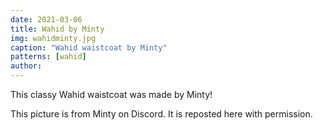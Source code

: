 ```yaml
---
date: 2021-03-06
title: Wahid by Minty
img: wahidminty.jpg
caption: "Wahid waistcoat by Minty"
patterns: [wahid]
author:
---
```


This classy Wahid waistcoat was made by Minty!

<Note>

This picture is from Minty on Discord. It is reposted here with permission.

</Note>
